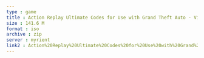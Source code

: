 ```yaml
---
type : game
title : Action Replay Ultimate Codes for Use with Grand Theft Auto - Vice City (USA) (Unl)
size : 141.6 M
format : iso
archive : zip
server : myrient
link2 : Action%20Replay%20Ultimate%20Codes%20for%20Use%20with%20Grand%20Theft%20Auto%20-%20Vice%20City%20%28USA%29%20%28Unl%29
---
```

